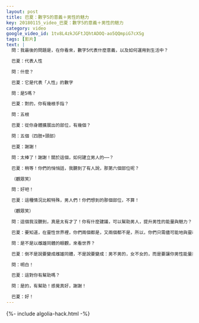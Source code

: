 ```yaml
---
layout: post
title: 巴夏：數字5的意義＋男性的魅力
key: 20180115_video_巴夏：數字5的意義＋男性的魅力
category: video
google_video_id: 1tv8L4zkJGFtJQhtADOQ-ao5QQmpiG7cXSg
tags: [影片]
text: |
  問：我最後的問題是，在你看來，數字5代表什麼意義，以及如何運用到生活中？

  巴夏：代表人性

  問：什麼？

  巴夏：它是代表「人性」的數字

  問：是5嗎？

  巴夏：對的，你有幾根手指？

  問：五根

  巴夏：從你身體擴展出的部位，有幾個？

  問：五個（四肢+頭部）

  巴夏：謝謝！

  問：太棒了！謝謝！關於這個，如何建立男人的⋯⋯？

  巴夏：稍等！你們的悄悄話，我聽到了有人說，那第六個部位呢？

  （觀眾笑）

  問：好吧！

  巴夏：這種情況比較特殊，男人們！你們想到的那個部位，不算！

  （觀眾笑）

  問：這個我沒聽到，真是太有才了！你有什麼建議，可以幫助男人，提升男性的能量與魅力？

  巴夏：要知道，在靈性世界裡，你們兩個都是，又兩個都不是，所以，你們只需儘可能地與靈魂的本質同頻，那很自然地，你們在生活中，就會發散出平衡的男性能量與女性能量

  問：是不是以雌雄同體的眼觀，來看世界？

  巴夏：倒不是說要變成雌雄同體，不是說要變成：男不男的，女不女的，而是要讓你男性能量與女性能量處於平衡狀態，明白嗎？

  問：明白！

  巴夏：這對你有幫助嗎？

  問：是的，有幫助！感覺真好，謝謝！

  巴夏：好！
---
```


{%- include algolia-hack.html -%}
